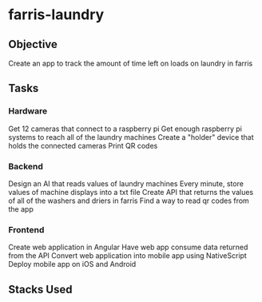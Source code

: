 # farris-laundry

## Objective
Create an app to track the amount of time left on loads on laundry in farris

## Tasks
### Hardware
Get 12 cameras that connect to a raspberry pi
Get enough raspberry pi systems to reach all of the laundry machines
Create a "holder" device that holds the connected cameras 
Print QR codes
### Backend
Design an AI that reads values of laundry machines
Every minute, store values of machine displays into a txt file
Create API that returns the values of all of the washers and driers in farris
Find a way to read qr codes from the app
### Frontend
Create web application in Angular
Have web app consume data returned from the API
Convert web application into mobile app using NativeScript
Deploy mobile app on iOS and Android

## Stacks Used


